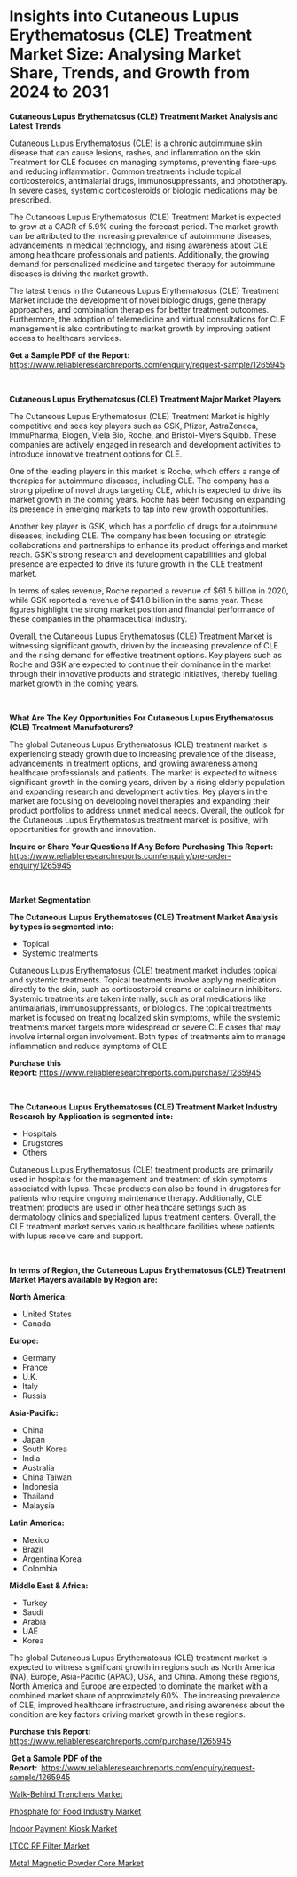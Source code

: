 <p><h1>Insights into Cutaneous Lupus Erythematosus (CLE) Treatment Market Size: Analysing Market Share, Trends, and Growth from 2024 to 2031</h1></p><p><strong>Cutaneous Lupus Erythematosus (CLE) Treatment Market Analysis and Latest Trends</strong></p>
<p><p>Cutaneous Lupus Erythematosus (CLE) is a chronic autoimmune skin disease that can cause lesions, rashes, and inflammation on the skin. Treatment for CLE focuses on managing symptoms, preventing flare-ups, and reducing inflammation. Common treatments include topical corticosteroids, antimalarial drugs, immunosuppressants, and phototherapy. In severe cases, systemic corticosteroids or biologic medications may be prescribed.</p><p>The Cutaneous Lupus Erythematosus (CLE) Treatment Market is expected to grow at a CAGR of 5.9% during the forecast period. The market growth can be attributed to the increasing prevalence of autoimmune diseases, advancements in medical technology, and rising awareness about CLE among healthcare professionals and patients. Additionally, the growing demand for personalized medicine and targeted therapy for autoimmune diseases is driving the market growth.</p><p>The latest trends in the Cutaneous Lupus Erythematosus (CLE) Treatment Market include the development of novel biologic drugs, gene therapy approaches, and combination therapies for better treatment outcomes. Furthermore, the adoption of telemedicine and virtual consultations for CLE management is also contributing to market growth by improving patient access to healthcare services.</p></p>
<p><strong>Get a Sample PDF of the Report:&nbsp;</strong> <a href="https://www.reliableresearchreports.com/enquiry/request-sample/1265945">https://www.reliableresearchreports.com/enquiry/request-sample/1265945</a></p>
<p>&nbsp;</p>
<p><strong>Cutaneous Lupus Erythematosus (CLE) Treatment Major Market Players</strong></p>
<p><p>The Cutaneous Lupus Erythematosus (CLE) Treatment Market is highly competitive and sees key players such as GSK, Pfizer, AstraZeneca, ImmuPharma, Biogen, Viela Bio, Roche, and Bristol-Myers Squibb. These companies are actively engaged in research and development activities to introduce innovative treatment options for CLE.</p><p>One of the leading players in this market is Roche, which offers a range of therapies for autoimmune diseases, including CLE. The company has a strong pipeline of novel drugs targeting CLE, which is expected to drive its market growth in the coming years. Roche has been focusing on expanding its presence in emerging markets to tap into new growth opportunities.</p><p>Another key player is GSK, which has a portfolio of drugs for autoimmune diseases, including CLE. The company has been focusing on strategic collaborations and partnerships to enhance its product offerings and market reach. GSK's strong research and development capabilities and global presence are expected to drive its future growth in the CLE treatment market.</p><p>In terms of sales revenue, Roche reported a revenue of $61.5 billion in 2020, while GSK reported a revenue of $41.8 billion in the same year. These figures highlight the strong market position and financial performance of these companies in the pharmaceutical industry.</p><p>Overall, the Cutaneous Lupus Erythematosus (CLE) Treatment Market is witnessing significant growth, driven by the increasing prevalence of CLE and the rising demand for effective treatment options. Key players such as Roche and GSK are expected to continue their dominance in the market through their innovative products and strategic initiatives, thereby fueling market growth in the coming years.</p></p>
<p>&nbsp;</p>
<p><strong>What Are The Key Opportunities For Cutaneous Lupus Erythematosus (CLE) Treatment Manufacturers?</strong></p>
<p><p>The global Cutaneous Lupus Erythematosus (CLE) treatment market is experiencing steady growth due to increasing prevalence of the disease, advancements in treatment options, and growing awareness among healthcare professionals and patients. The market is expected to witness significant growth in the coming years, driven by a rising elderly population and expanding research and development activities. Key players in the market are focusing on developing novel therapies and expanding their product portfolios to address unmet medical needs. Overall, the outlook for the Cutaneous Lupus Erythematosus treatment market is positive, with opportunities for growth and innovation.</p></p>
<p><strong>Inquire or Share Your Questions If Any Before Purchasing This Report:</strong> <a href="https://www.reliableresearchreports.com/enquiry/pre-order-enquiry/1265945">https://www.reliableresearchreports.com/enquiry/pre-order-enquiry/1265945</a></p>
<p>&nbsp;</p>
<p><strong>Market Segmentation</strong></p>
<p><strong>The Cutaneous Lupus Erythematosus (CLE) Treatment Market Analysis by types is segmented into:</strong></p>
<p><ul><li>Topical</li><li>Systemic treatments</li></ul></p>
<p><p>Cutaneous Lupus Erythematosus (CLE) treatment market includes topical and systemic treatments. Topical treatments involve applying medication directly to the skin, such as corticosteroid creams or calcineurin inhibitors. Systemic treatments are taken internally, such as oral medications like antimalarials, immunosuppressants, or biologics. The topical treatments market is focused on treating localized skin symptoms, while the systemic treatments market targets more widespread or severe CLE cases that may involve internal organ involvement. Both types of treatments aim to manage inflammation and reduce symptoms of CLE.</p></p>
<p><strong>Purchase this Report:&nbsp;</strong><a href="https://www.reliableresearchreports.com/purchase/1265945">https://www.reliableresearchreports.com/purchase/1265945</a></p>
<p>&nbsp;</p>
<p><strong>The Cutaneous Lupus Erythematosus (CLE) Treatment Market Industry Research by Application is segmented into:</strong></p>
<p><ul><li>Hospitals</li><li>Drugstores</li><li>Others</li></ul></p>
<p><p>Cutaneous Lupus Erythematosus (CLE) treatment products are primarily used in hospitals for the management and treatment of skin symptoms associated with lupus. These products can also be found in drugstores for patients who require ongoing maintenance therapy. Additionally, CLE treatment products are used in other healthcare settings such as dermatology clinics and specialized lupus treatment centers. Overall, the CLE treatment market serves various healthcare facilities where patients with lupus receive care and support.</p></p>
<p>&nbsp;</p>
<p><strong>In terms of Region, the Cutaneous Lupus Erythematosus (CLE) Treatment Market Players available by Region are:</strong></p>
<p>
    <p> <strong> North America: </strong>
        <ul>
            <li>United States</li>
            <li>Canada</li>
        </ul>
        </p> 
    <p> <strong> Europe: </strong>
        <ul>
            <li>Germany</li>
            <li>France</li>
            <li>U.K.</li>
            <li>Italy</li>
            <li>Russia</li>
        </ul>
        </p> 
    <p> <strong> Asia-Pacific: </strong>
        <ul>
            <li>China</li>
            <li>Japan</li>
            <li>South Korea</li>
            <li>India</li>
            <li>Australia</li>
            <li>China Taiwan</li>
            <li>Indonesia</li>
            <li>Thailand</li>
            <li>Malaysia</li>
        </ul>
        </p> 
    <p> <strong> Latin America: </strong>
        <ul>
            <li>Mexico</li>
            <li>Brazil</li>
            <li>Argentina Korea</li>
            <li>Colombia</li>
        </ul>
        </p> 
    <p> <strong> Middle East & Africa: </strong>
        <ul>
            <li>Turkey</li>
            <li>Saudi</li>
            <li>Arabia</li>
            <li>UAE</li>
            <li>Korea</li>
        </ul>
    </p>
    </p>
<p><p>The global Cutaneous Lupus Erythematosus (CLE) treatment market is expected to witness significant growth in regions such as North America (NA), Europe, Asia-Pacific (APAC), USA, and China. Among these regions, North America and Europe are expected to dominate the market with a combined market share of approximately 60%. The increasing prevalence of CLE, improved healthcare infrastructure, and rising awareness about the condition are key factors driving market growth in these regions.</p></p>
<p><strong>Purchase this Report: </strong><a href="https://www.reliableresearchreports.com/purchase/1265945">https://www.reliableresearchreports.com/purchase/1265945</a></p>
<p>&nbsp;<strong>Get a Sample PDF of the Report:&nbsp;&nbsp;</strong><a href="https://www.reliableresearchreports.com/enquiry/request-sample/1265945">https://www.reliableresearchreports.com/enquiry/request-sample/1265945</a></p>
<p><strong></strong></p>
<p><p><a href="https://forested-sushi-9b0.notion.site/Walk-Behind-Trenchers-Market-Size-Focuses-on-Market-Dynamics-In-Depth-Analysis-and-Future-Projectio-a172aab2ad3546a7b65d61db36575021">Walk-Behind Trenchers Market</a></p><p><a href="https://lydian-appliance-61d.notion.site/Phosphate-for-Food-Industry-Market-with-the-goal-of-estimating-the-market-size-and-future-growth-pot-71cd0b1760054f2799000c7bb8e7e2af">Phosphate for Food Industry Market</a></p><p><a href="https://summer-dogwood-3e9.notion.site/Indoor-Payment-Kiosk-Market-Size-Evaluating-its-Market-Trends-Growth-and-Projections-2024-2031-9153355502214ce9bb378b556fd40a8e">Indoor Payment Kiosk Market</a></p><p><a href="https://view.publitas.com/reportprime-1/ltcc-rf-filter-market-research-report-provides-critical-insights-that-can-help-shape-business-development-and-investment-strategies/">LTCC RF Filter Market</a></p><p><a href="https://view.publitas.com/reportprime-1/decoding-the-metal-magnetic-powder-core-market-a-deep-dive-into-the-latest-market-trends-market-segmentation-and-competitive-analysis/">Metal Magnetic Powder Core Market</a></p></p>
